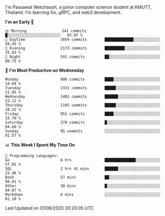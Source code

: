 
I'm Passawat Wetchasart, a junior computer science student at KMUTT, Thailand. I'm learning Go, gRPC, and web3 development.



<!--START_SECTION:waka-->
**I'm an Early 🐤** 

```text
🌞 Morning                241 commits         █░░░░░░░░░░░░░░░░░░░░░░░░   03.97 % 
🌆 Daytime                3059 commits        █████████████░░░░░░░░░░░░   50.45 % 
🌃 Evening                2173 commits        █████████░░░░░░░░░░░░░░░░   35.83 % 
🌙 Night                  591 commits         ██░░░░░░░░░░░░░░░░░░░░░░░   09.75 % 
```
📅 **I'm Most Productive on Wednesday** 

```text
Monday                   900 commits         ████░░░░░░░░░░░░░░░░░░░░░   14.84 % 
Tuesday                  1331 commits        █████░░░░░░░░░░░░░░░░░░░░   21.95 % 
Wednesday                1402 commits        ██████░░░░░░░░░░░░░░░░░░░   23.12 % 
Thursday                 1105 commits        █████░░░░░░░░░░░░░░░░░░░░   18.22 % 
Friday                   952 commits         ████░░░░░░░░░░░░░░░░░░░░░   15.70 % 
Saturday                 279 commits         █░░░░░░░░░░░░░░░░░░░░░░░░   04.60 % 
Sunday                   95 commits          ░░░░░░░░░░░░░░░░░░░░░░░░░   01.57 % 
```


📊 **This Week I Spent My Time On** 

```text
💬 Programming Languages: 
Go                       6 hrs               ██████████████░░░░░░░░░░░   57.01 % 
SQL                      2 hrs 41 mins       ██████░░░░░░░░░░░░░░░░░░░   25.46 % 
Bash                     57 mins             ██░░░░░░░░░░░░░░░░░░░░░░░   09.01 % 
Other                    30 mins             █░░░░░░░░░░░░░░░░░░░░░░░░   04.87 % 
Markdown                 6 mins              ░░░░░░░░░░░░░░░░░░░░░░░░░   01.10 % 
```


 Last Updated on 01/06/2023 20:20:05 UTC
<!--END_SECTION:waka-->

<!--
**markpassawat/markpassawat** is a ✨ _special_ ✨ repository because its `README.md` (this file) appears on your GitHub profile.

Here are some ideas to get you started:

- 🔭 I’m currently working on ...
- 🌱 I’m currently learning ...
- 👯 I’m looking to collaborate on ...
- 🤔 I’m looking for help with ...
- 💬 Ask me about ...
- 📫 How to reach me: ...
- 😄 Pronouns: He/Him
- ⚡ Fun fact: ...
-->

